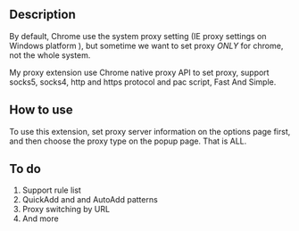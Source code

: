 Description
------------

By default, Chrome use the system proxy setting (IE proxy settings on Windows platform ),
but sometime we want to set proxy *ONLY* for chrome, not the whole system. 

My proxy extension use Chrome native proxy API to set proxy, support  socks5, 
socks4, http and https protocol and pac script, Fast And Simple.


How to use
----------

To use this extension, set proxy server information on the options page first,
and then choose the proxy type on the popup page. That is ALL.


To do
---------

1. Support rule list
2. QuickAdd and and AutoAdd patterns
3. Proxy switching by URL
4. And more

